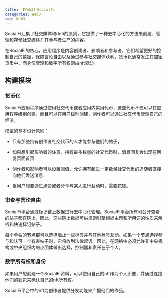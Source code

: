 ```yaml
---
title: 【Web3】SocialFi
categories: Web3
tag: Web3
---
```


SocialFi汇集了社交媒体和defi的原则，它提供了一种去中心化的方法来创建、管理和存储社交媒体几其参与者生产的内容。

在SocialFi的核心，应用程序是内容创建者、影响者和参与者，它们希望更好的控制自己的数据，保障言论自由以及通过参与社交媒体获利。货币化通常发生在加密货币中，而身份管理和数字所有权则由nft驱动。

## 构建模块

### 货币化

SocialFi应用程序通过使用社交代币或者应用内实用代币，这些代币不仅可以在应用程序级别创建，而且可以在用户级别创建，创作者可以通过社交代币管理自己的经济。

模型的基本设计原则：

- 只有那些持有创作者社交代币的人才能参与他们的帖子，

- 如果想引起影响者的注意，持有最多数量的社交代币时，消息回复会出现在回复页面首页

- 创作者和影响者可以设置阈值，允许拥有超过一定数量社交代币的追随者直接向他们发送消息

- 当用户想要通过点赞或者分享与某人进行互动时，需要花钱。

### 审查与言论自由

SocialFi平台通过标记链上数据进行去中心化管理。SocialFi平台所有可公开查看的帖子都在链上，因此，这些链上数据可供规则引擎根据主题和所用词的性质来解析和快速标记帖子。

每个单独的节点都可以选择阻止一些标签并与其他标签互动。如果一个节点选择参与和认可一个有害帖子时，它将收到法律起诉。因此，在网络中必须允许非中央机构或中央组织内的小团体做出选择，控制器和责任在于个人。

### 数字所有权和身份

如果用户想创建一个SocialFi资料，可以使用自己的nft作为个人头像，并通过连接他们的钱包来确认自己的nft所有权。

SocialFi平台中的nft为创作者提供分发功能来广播他们的作品。
